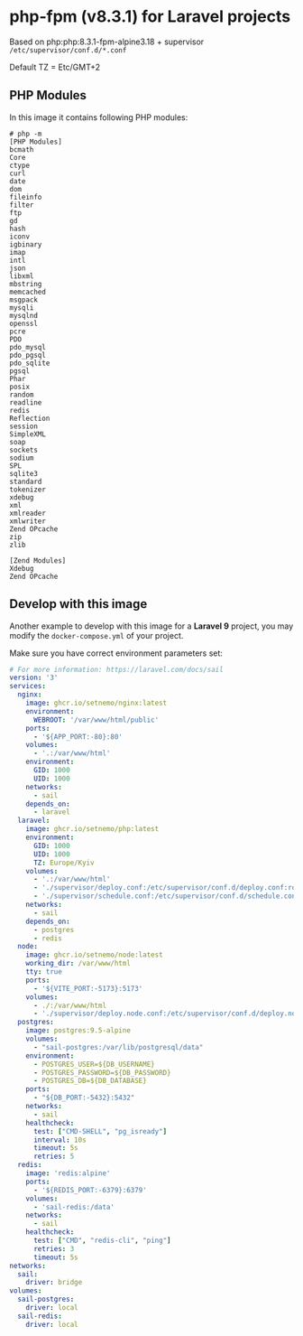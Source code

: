# php-fpm (v8.3.1) for Laravel projects

Based on php:php:8.3.1-fpm-alpine3.18 + supervisor ```/etc/supervisor/conf.d/*.conf```

Default TZ = Etc/GMT+2

## PHP Modules

In this image it contains following PHP modules:

```
# php -m
[PHP Modules]
bcmath
Core
ctype
curl
date
dom
fileinfo
filter
ftp
gd
hash
iconv
igbinary
imap
intl
json
libxml
mbstring
memcached
msgpack
mysqli
mysqlnd
openssl
pcre
PDO
pdo_mysql
pdo_pgsql
pdo_sqlite
pgsql
Phar
posix
random
readline
redis
Reflection
session
SimpleXML
soap
sockets
sodium
SPL
sqlite3
standard
tokenizer
xdebug
xml
xmlreader
xmlwriter
Zend OPcache
zip
zlib

[Zend Modules]
Xdebug
Zend OPcache
```

## Develop with this image

Another example to develop with this image for a **Laravel 9** project, you may modify the `docker-compose.yml` of your project.

Make sure you have correct environment parameters set:

```yaml
# For more information: https://laravel.com/docs/sail
version: '3'
services:
  nginx:
    image: ghcr.io/setnemo/nginx:latest
    environment:
      WEBROOT: '/var/www/html/public'
    ports:
      - '${APP_PORT:-80}:80'
    volumes:
      - '.:/var/www/html'
    environment:
      GID: 1000
      UID: 1000
    networks:
      - sail
    depends_on:
      - laravel
  laravel:
    image: ghcr.io/setnemo/php:latest
    environment:
      GID: 1000
      UID: 1000
      TZ: Europe/Kyiv
    volumes:
      - '.:/var/www/html'
      - './supervisor/deploy.conf:/etc/supervisor/conf.d/deploy.conf:ro'
      - './supervisor/schedule.conf:/etc/supervisor/conf.d/schedule.conf:ro'
    networks:
      - sail
    depends_on:
      - postgres
      - redis
  node:
    image: ghcr.io/setnemo/node:latest
    working_dir: /var/www/html
    tty: true
    ports:
      - '${VITE_PORT:-5173}:5173'
    volumes:
      - ./:/var/www/html
      - './supervisor/deploy.node.conf:/etc/supervisor/conf.d/deploy.node.conf:ro'
  postgres:
    image: postgres:9.5-alpine
    volumes:
      - "sail-postgres:/var/lib/postgresql/data"
    environment:
      - POSTGRES_USER=${DB_USERNAME}
      - POSTGRES_PASSWORD=${DB_PASSWORD}
      - POSTGRES_DB=${DB_DATABASE}
    ports:
      - "${DB_PORT:-5432}:5432"
    networks:
      - sail
    healthcheck:
      test: ["CMD-SHELL", "pg_isready"]
      interval: 10s
      timeout: 5s
      retries: 5
  redis:
    image: 'redis:alpine'
    ports:
      - '${REDIS_PORT:-6379}:6379'
    volumes:
      - 'sail-redis:/data'
    networks:
      - sail
    healthcheck:
      test: ["CMD", "redis-cli", "ping"]
      retries: 3
      timeout: 5s
networks:
  sail:
    driver: bridge
volumes:
  sail-postgres:
    driver: local
  sail-redis:
    driver: local
```

